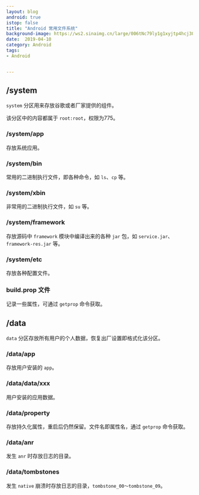 ```yaml
---
layout: blog 
android: true 
istop: false
title: "Android 常用文件系统" 
background-image: https://ws2.sinaimg.cn/large/006tNc79ly1g1xyjtp4hcj30mi0y64qp.jpg
date:  2019-04-10
category: Android
tags: 
- Android


---
```


## /system

`system` 分区用来存放谷歌或者厂家提供的组件。

该分区中的内容都属于 `root:root`，权限为775。

### /system/app

存放系统应用。

### /system/bin

常用的二进制执行文件，即各种命令，如 `ls`、`cp` 等。

### /system/xbin

非常用的二进制执行文件，如 `su` 等。

### /system/framework

存放源码中 `framework` 模块中编译出来的各种 `jar` 包，如 `service.jar`、`framework-res.jar` 等。

### /system/etc

存放各种配置文件。

### build.prop 文件

记录一些属性，可通过 `getprop` 命令获取。

## /data

`data` 分区存放所有用户的个人数据，恢复出厂设置即格式化该分区。

### /data/app

存放用户安装的 `app`。

### /data/data/xxx

用户安装的应用数据。

### /data/property

存放持久化属性，重启后仍然保留。文件名即属性名，通过 `getprop` 命令获取。

### /data/anr

发生 `anr` 时存放日志的目录。

### /data/tombstones

发生 `native` 崩溃时存放日志的目录，`tombstone_00～tombstone_09`。




